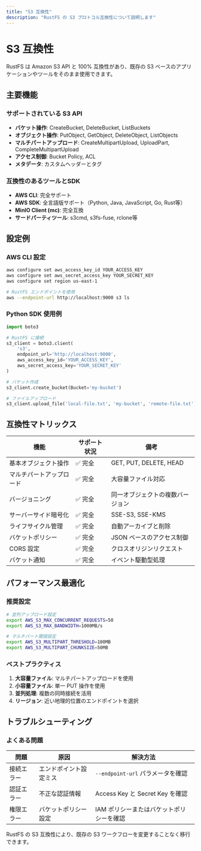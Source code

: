 ```yaml
---
title: "S3 互換性"
description: "RustFS の S3 プロトコル互換性について説明します"
---
```


# S3 互換性

RustFS は Amazon S3 API と 100% 互換性があり、既存の S3 ベースのアプリケーションやツールをそのまま使用できます。

## 主要機能

### サポートされている S3 API

- **バケット操作**: CreateBucket, DeleteBucket, ListBuckets
- **オブジェクト操作**: PutObject, GetObject, DeleteObject, ListObjects
- **マルチパートアップロード**: CreateMultipartUpload, UploadPart, CompleteMultipartUpload
- **アクセス制御**: Bucket Policy, ACL
- **メタデータ**: カスタムヘッダーとタグ

### 互換性のあるツールとSDK

- **AWS CLI**: 完全サポート
- **AWS SDK**: 全言語版サポート（Python, Java, JavaScript, Go, Rust等）
- **MinIO Client (mc)**: 完全互換
- **サードパーティツール**: s3cmd, s3fs-fuse, rclone等

## 設定例

### AWS CLI 設定

```bash
aws configure set aws_access_key_id YOUR_ACCESS_KEY
aws configure set aws_secret_access_key YOUR_SECRET_KEY
aws configure set region us-east-1

# RustFS エンドポイントを使用
aws --endpoint-url http://localhost:9000 s3 ls
```

### Python SDK 使用例

```python
import boto3

# RustFS に接続
s3_client = boto3.client(
    's3',
    endpoint_url='http://localhost:9000',
    aws_access_key_id='YOUR_ACCESS_KEY',
    aws_secret_access_key='YOUR_SECRET_KEY'
)

# バケット作成
s3_client.create_bucket(Bucket='my-bucket')

# ファイルアップロード
s3_client.upload_file('local-file.txt', 'my-bucket', 'remote-file.txt')
```

## 互換性マトリックス

| 機能 | サポート状況 | 備考 |
|------|------------|------|
| 基本オブジェクト操作 | ✅ 完全 | GET, PUT, DELETE, HEAD |
| マルチパートアップロード | ✅ 完全 | 大容量ファイル対応 |
| バージョニング | ✅ 完全 | 同一オブジェクトの複数バージョン |
| サーバーサイド暗号化 | ✅ 完全 | SSE-S3, SSE-KMS |
| ライフサイクル管理 | ✅ 完全 | 自動アーカイブと削除 |
| バケットポリシー | ✅ 完全 | JSON ベースのアクセス制御 |
| CORS 設定 | ✅ 完全 | クロスオリジンリクエスト |
| バケット通知 | ✅ 完全 | イベント駆動型処理 |

## パフォーマンス最適化

### 推奨設定

```bash
# 並列アップロード設定
export AWS_S3_MAX_CONCURRENT_REQUESTS=50
export AWS_S3_MAX_BANDWIDTH=1000MB/s

# マルチパート閾値設定
export AWS_S3_MULTIPART_THRESHOLD=100MB
export AWS_S3_MULTIPART_CHUNKSIZE=50MB
```

### ベストプラクティス

1. **大容量ファイル**: マルチパートアップロードを使用
2. **小容量ファイル**: 単一 PUT 操作を使用
3. **並列処理**: 複数の同時接続を活用
4. **リージョン**: 近い地理的位置のエンドポイントを選択

## トラブルシューティング

### よくある問題

| 問題 | 原因 | 解決方法 |
|------|------|----------|
| 接続エラー | エンドポイント設定ミス | `--endpoint-url` パラメータを確認 |
| 認証エラー | 不正な認証情報 | Access Key と Secret Key を確認 |
| 権限エラー | バケットポリシー設定 | IAM ポリシーまたはバケットポリシーを確認 |

RustFS の S3 互換性により、既存の S3 ワークフローを変更することなく移行できます。


